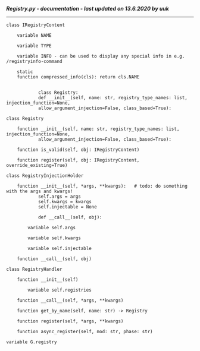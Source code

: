 ***Registry.py - documentation - last updated on 13.6.2020 by uuk***
___

    class IRegistryContent

        variable NAME

        variable TYPE

        variable INFO - can be used to display any special info in e.g. /registryinfo-command

        static
        function compressed_info(cls): return cls.NAME
                
                
                class Registry:
                def __init__(self, name: str, registry_type_names: list, injection_function=None,
                allow_argument_injection=False, class_based=True):

    class Registry

        function __init__(self, name: str, registry_type_names: list, injection_function=None,
                allow_argument_injection=False, class_based=True):

        function is_valid(self, obj: IRegistryContent)

        function register(self, obj: IRegistryContent, override_existing=True)

    class RegistryInjectionHolder

        function __init__(self, *args, **kwargs):   # todo: do something with the args and kwargs!
                self.args = args
                self.kwargs = kwargs
                self.injectable = None
                
                def __call__(self, obj):

            variable self.args

            variable self.kwargs

            variable self.injectable

        function __call__(self, obj)

    class RegistryHandler

        function __init__(self)

            variable self.registries

        function __call__(self, *args, **kwargs)

        function get_by_name(self, name: str) -> Registry

        function register(self, *args, **kwargs)

        function async_register(self, mod: str, phase: str)

    variable G.registry